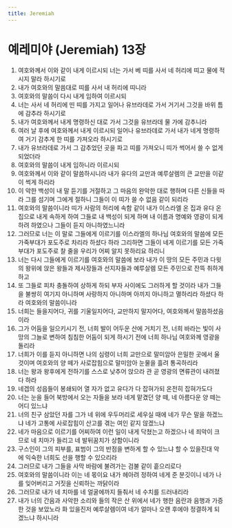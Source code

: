 ```yaml
---
title: Jeremiah
---
```


# 예레미야 (Jeremiah) 13장
1. 여호와께서 이와 같이 내게 이르시되 너는 가서 베 띠를 사서 네 허리에 띠고 물에 적시지 말라 하시기로
1. 내가 여호와의 말씀대로 띠를 사서 내 허리에 띠니라
1. 여호와의 말씀이 다시 내게 임하여 이르시되
1. 너는 사서 네 허리에 띤 띠를 가지고 일어나 유브라데로 가서 거기서 그것을 바위 틈에 감추라 하시기로
1. 내가 여호와께서 내게 명령하신 대로 가서 그것을 유브라데 물 가에 감추니라
1. 여러 날 후에 여호와께서 내게 이르시되 일어나 유브라데로 가서 내가 네게 명령하여 거기 감추게 한 띠를 가져오라 하시기로
1. 내가 유브라데로 가서 그 감추었던 곳을 파고 띠를 가져오니 띠가 썩어서 쓸 수 없게 되었더라
1. 여호와의 말씀이 내게 임하니라 이르시되
1. 여호와께서 이와 같이 말씀하시니라 내가 유다의 교만과 예루살렘의 큰 교만을 이같이 썩게 하리라
1. 이 악한 백성이 내 말 듣기를 거절하고 그 마음의 완악한 대로 행하며 다른 신들을 따라 그를 섬기며 그에게 절하니 그들이 이 띠가 쓸 수 없음 같이 되리라
1. 여호와의 말씀이니라 띠가 사람의 허리에 속함 같이 내가 이스라엘 온 집과 유다 온 집으로 내게 속하게 하여 그들로 내 백성이 되게 하며 내 이름과 명예와 영광이 되게 하려 하였으나 그들이 듣지 아니하였느니라
1. 그러므로 너는 이 말로 그들에게 이르기를 이스라엘의 하나님 여호와의 말씀에 모든 가죽부대가 포도주로 차리라 하셨다 하라 그리하면 그들이 네게 이르기를 모든 가죽부대가 포도주로 찰 줄을 우리가 어찌 알지 못하리요 하리니
1. 너는 다시 그들에게 이르기를 여호와의 말씀에 보라 내가 이 땅의 모든 주민과 다윗의 왕위에 앉은 왕들과 제사장들과 선지자들과 예루살렘 모든 주민으로 잔뜩 취하게 하고
1. 또 그들로 피차 충돌하여 상하게 하되 부자 사이에도 그러하게 할 것이라 내가 그들을 불쌍히 여기지 아니하며 사랑하지 아니하며 아끼지 아니하고 멸하리라 하셨다 하라 여호와의 말씀이니라
1. 너희는 들을지어다, 귀를 기울일지어다, 교만하지 말지어다, 여호와께서 말씀하셨음이라
1. 그가 어둠을 일으키시기 전, 너희 발이 어두운 산에 거치기 전, 너희 바라는 빛이 사망의 그늘로 변하여 침침한 어둠이 되게 하시기 전에 너희 하나님 여호와께 영광을 돌리라
1. 너희가 이를 듣지 아니하면 나의 심령이 너희 교만으로 말미암아 은밀한 곳에서 울 것이며 여호와의 양 떼가 사로잡힘으로 말미암아 눈물을 흘려 통곡하리라
1. 너는 왕과 왕후에게 전하기를 스스로 낮추어 앉으라 관 곧 영광의 면류관이 내려졌다 하라
1. 네겝의 성읍들이 봉쇄되어 열 자가 없고 유다가 다 잡혀가되 온전히 잡혀가도다
1. 너는 눈을 들어 북방에서 오는 자들을 보라 네게 맡겼던 양 떼, 네 아름다운 양 떼는 어디 있느냐
1. 너의 친구 삼았던 자를 그가 네 위에 우두머리로 세우실 때에 네가 무슨 말을 하겠느냐 네가 고통에 사로잡힘이 산고를 겪는 여인 같지 않겠느냐
1. 네가 마음으로 이르기를 어찌하여 이런 일이 내게 닥쳤는고 하겠으나 네 죄악이 크므로 네 치마가 들리고 네 발뒤꿈치가 상함이니라
1. 구스인이 그의 피부를, 표범이 그의 반점을 변하게 할 수 있느냐 할 수 있을진대 악에 익숙한 너희도 선을 행할 수 있으리라
1. 그러므로 내가 그들을 사막 바람에 불려가는 검불 같이 흩으리로다
1. 여호와의 말씀이니라 이는 네 몫이요 내가 헤아려 정하여 네게 준 분깃이니 네가 나를 잊어버리고 거짓을 신뢰하는 까닭이라
1. 그러므로 내가 네 치마를 네 얼굴에까지 들춰서 네 수치를 드러내리라
1. 내가 너의 간음과 사악한 소리와 들의 작은 산 위에서 네가 행한 음란과 음행과 가증한 것을 보았노라 화 있을진저 예루살렘이여 네가 얼마나 오랜 후에야 정결하게 되겠느냐 하시니라